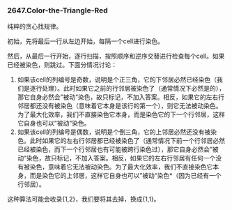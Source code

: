 ### 2647.Color-the-Triangle-Red

纯粹的贪心找规律。

初始，先将最后一行从左边开始，每隔一个cell进行染色。

然后，从最后一行开始，逐行扫描，按照顺序和逆序交替进行检查每个cell。如果已经被染色，则跳过。下面分情况讨论：
1. 如果该cell的列编号是奇数，说明是个正三角，它的下邻居必然已经染色（我们是逐行处理）。此时如果它之前的行邻居被染色了（通常情况下必然是的），那它自身必然会”被动“染色，故只标记，不加入答案。相反，如果它的左右行邻居都还没有被染色（意味着它本身是该行的第一个），则它无法被动染色。为了最大化效率，我们不直接染色它本身，而是染色它的下一个行邻居，这样它自身也可以”被动“染色。
2. 如果该cell的列编号是偶数，说明是个倒三角，它的上邻居必然还没有被染色。此时如果它的左右行邻居都已经被染色了（通常情况下前一个行邻居必然已经被染色，而下一个行邻居也有可能被跨行染色过），那它自身必然会”被动“染色，故只标记，不加入答案。相反，如果它的左右行邻居有任何一个没有被染色，意味着它无法被动染色。为了最大化效率，我们不直接染色它本身，而是染色它的上邻居，这样它自身也可以”被动“染色*（因为已经有一个行邻居）。

这种算法可能会收录{1,2}，我们要将其去掉，换成{1,1}。
